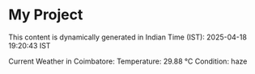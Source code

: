 # My Project

This content is dynamically generated in Indian Time (IST): 2025-04-18 19:20:43 IST


Current Weather in Coimbatore:
Temperature: 29.88 °C
Condition: haze
